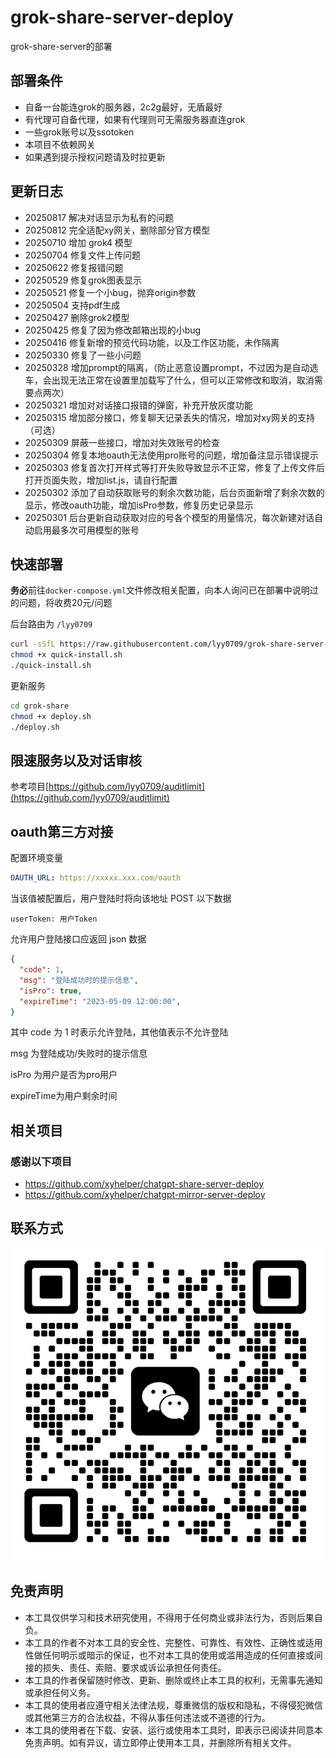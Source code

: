 # grok-share-server-deploy
grok-share-server的部署

## 部署条件
- 自备一台能连grok的服务器，2c2g最好，无盾最好
- 有代理可自备代理，如果有代理则可无需服务器直连grok
- 一些grok账号以及ssotoken
- 本项目不依赖网关
- 如果遇到提示授权问题请及时拉更新

## 更新日志
- 20250817 解决对话显示为私有的问题
- 20250812 完全适配xy网关，删除部分官方模型
- 20250710 增加 grok4 模型
- 20250704 修复文件上传问题
- 20250622 修复报错问题
- 20250529 修复grok图表显示
- 20250521 修复一个小bug，抛弃origin参数
- 20250504 支持pdf生成
- 20250427 删除grok2模型
- 20250425 修复了因为修改邮箱出现的小bug
- 20250416 修复新增的预览代码功能，以及工作区功能，未作隔离
- 20250330 修复了一些小问题
- 20250328 增加prompt的隔离，（防止恶意设置prompt，不过因为是自动选车，会出现无法正常在设置里加载写了什么，但可以正常修改和取消，取消需要点两次）
- 20250321 增加对对话接口报错的弹窗，补充开放灰度功能
- 20250315 增加部分接口，修复聊天记录丢失的情况，增加对xy网关的支持（可选）
- 20250309 屏蔽一些接口，增加对失效账号的检查
- 20250304 修复本地oauth无法使用pro账号的问题，增加备注显示错误提示
- 20250303 修复首次打开样式等打开失败导致显示不正常，修复了上传文件后打开页面失败，增加list.js，请自行配置
- 20250302 添加了自动获取账号的剩余次数功能，后台页面新增了剩余次数的显示，修改oauth功能，增加isPro参数，修复历史记录显示
- 20250301 后台更新自动获取对应的号各个模型的用量情况，每次新建对话自动启用最多次可用模型的账号

## 快速部署 
**务必**前往`docker-compose.yml`文件修改相关配置，向本人询问已在部署中说明过的问题，将收费20元/问题

后台路由为 `/lyy0709`

```bash
curl -sSfL https://raw.githubusercontent.com/lyy0709/grok-share-server-deploy/refs/heads/main/quick-install.sh -o quick-install.sh
chmod +x quick-install.sh
./quick-install.sh
```

更新服务

```bash
cd grok-share
chmod +x deploy.sh
./deploy.sh
```

## 限速服务以及对话审核

参考项目[https://github.com/lyy0709/auditlimit](https://github.com/lyy0709/auditlimit)

## oauth第三方对接

配置环境变量

```yml
OAUTH_URL: https://xxxxx.xxx.com/oauth
```

当该值被配置后，用户登陆时将向该地址 POST 以下数据

```
userToken: 用户Token
```

允许用户登陆接口应返回 json 数据

```json
{
  "code": 1,
  "msg": "登陆成功时的提示信息",
  "isPro": true,
  "expireTime": "2023-05-09 12:00:00",
}
```

其中 code 为 1 时表示允许登陆，其他值表示不允许登陆

msg 为登陆成功/失败时的提示信息

isPro 为用户是否为pro用户

expireTime为用户剩余时间

## 相关项目

### 感谢以下项目

- https://github.com/xyhelper/chatgpt-share-server-deploy
- https://github.com/xyhelper/chatgpt-mirror-server-deploy

## 联系方式
![](https://raw.githubusercontent.com/lyy0709/lyy0709/refs/heads/main/img/IMG_8139.jpeg)

## 免责声明

- 本工具仅供学习和技术研究使用，不得用于任何商业或非法行为，否则后果自负。
- 本工具的作者不对本工具的安全性、完整性、可靠性、有效性、正确性或适用性做任何明示或暗示的保证，也不对本工具的使用或滥用造成的任何直接或间接的损失、责任、索赔、要求或诉讼承担任何责任。
- 本工具的作者保留随时修改、更新、删除或终止本工具的权利，无需事先通知或承担任何义务。
- 本工具的使用者应遵守相关法律法规，尊重微信的版权和隐私，不得侵犯微信或其他第三方的合法权益，不得从事任何违法或不道德的行为。
- 本工具的使用者在下载、安装、运行或使用本工具时，即表示已阅读并同意本免责声明。如有异议，请立即停止使用本工具，并删除所有相关文件。
